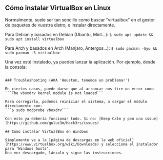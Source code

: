 ## Cómo instalar VirtualBox en Linux

Normalmente, suele ser tan sencillo como buscar "virtualbox" en el gestor de paquetes de vuestra distro, e instalar directamente.

Para Debian y basados en Debian (Ubuntu, Mint...):
```$ sudo apt update && sudo apt install virtualbox```

Para Arch y basados en Arch (Manjaro, Antergos...):
```$ sudo pacman -Syu && sudo pacman -S virtualbox```

Una vez esté instalado, ya puedes lanzar la aplicación. Por ejemplo, desde la consola:
```$ virtualbox

### Troubleshooting (AKA 'Houston, tenemos un problema!')

En ciertos casos, puede darse que al arrancar nos tire un error como
```The vboxdrv kernel module is not loaded```

Para corregirlo, podemos reiniciar el sistema, o cargar el módulo directamente con:
```$ sudo modprobe vboxdrv```

Con esto ya debería funcionar todo. Si no: [Keep Calm y pon una issue](https://github.com/guluc3m/Hack3rs/issues)

## Cómo instalar VirtualBox en Windows

Simplemente ve a la [página de descargas en la web oficial](https://www.virtualbox.org/wiki/Downloads) y selecciona el instalador para 'Windows hosts'.
Una vez descargado, lánzalo y sigue las instrucciones.
